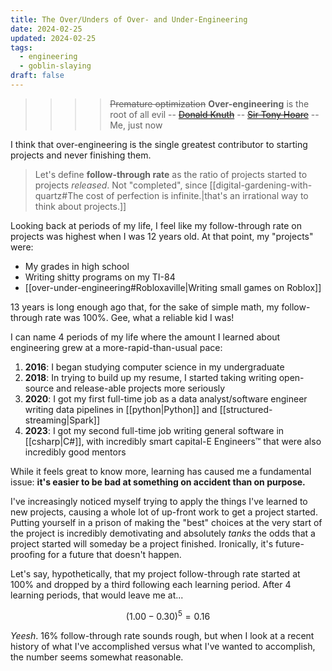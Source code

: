 ```yaml
---
title: The Over/Unders of Over- and Under-Engineering
date: 2024-02-25
updated: 2024-02-25
tags:
  - engineering
  - goblin-slaying
draft: false
---
```


> > > > ~~Premature optimization~~ **Over-engineering** is the root of all evil
> > > -- [~~Donald Knuth~~](https://en.wikipedia.org/wiki/Donald_Knuth)
> > -- [~~Sir Tony Hoare~~](https://ubiquity.acm.org/article.cfm?id=1513451)
> -- Me, just now

I think that over-engineering is the single greatest contributor to starting projects and never finishing them.

> Let's define **follow-through rate** as the ratio of projects started to projects *released*. Not "completed", since [[digital-gardening-with-quartz#The cost of perfection is infinite.|that's an irrational way to think about projects.]]

Looking back at periods of my life, I feel like my follow-through rate on projects was highest when I was 12 years old. At that point, my "projects" were:

- My grades in high school
- Writing shitty programs on my TI-84
- [[over-under-engineering#Robloxaville|Writing small games on Roblox]]

13 years is long enough ago that, for the sake of simple math, my follow-through rate was 100%. Gee, what a reliable kid I was!

I can name 4 periods of my life where the amount I learned about engineering grew at a more-rapid-than-usual pace:

1. **2016**: I began studying computer science in my undergraduate
2. **2018**: In trying to build up my resume, I started taking writing open-source and release-able projects more seriously
3. **2020**: I got my first full-time job as a data analyst/software engineer writing data pipelines in [[python|Python]] and [[structured-streaming|Spark]]
4. **2023**: I got my second full-time job writing general software in [[csharp|C#]], with incredibly smart capital-E Engineers™ that were also incredibly good mentors

While it feels great to know more, learning has caused me a fundamental issue: **it's easier to be bad at something on accident than on purpose.**

I've increasingly noticed myself trying to apply the things I've learned to new projects, causing a whole lot of up-front work to get a project started. Putting yourself in a prison of making the "best" choices at the very start of the project is incredibly demotivating and absolutely *tanks* the odds that a project started will someday be a project finished. Ironically, it's future-proofing for a future that doesn't happen.

Let's say, hypothetically, that my project follow-through rate started at 100% and dropped by a third following each learning period. After 4 learning periods, that would leave me at...

$$(1.00 - 0.30)^5 = 0.16$$

*Yeesh*. 16% follow-through rate sounds rough, but when I look at a recent history of what I've accomplished versus what I've wanted to accomplish, the number seems somewhat reasonable.

<!-- TODO: A doodle graph here would be nice. -->
<!-- TODO: Heatmap of % time spent at the start of the project to % time saved? -->
